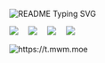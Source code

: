 
<!--
**DoraemonBBX/DoraemonBBX** is a ✨ _special_ ✨ repository because its `README.md` (this file) appears on your GitHub profile.

Here are some ideas to get you started:

- 🔭 I’m currently working on ...
- 🌱 I’m currently learning ...
- 👯 I’m looking to collaborate on ...
- 🤔 I’m looking for help with ...
- 💬 Ask me about ...
- 📫 How to reach me: ...
- 😄 Pronouns: ...
- ⚡ Fun fact: ...
-->

<!--
Readme Typing SVG： https://github.com/DenverCoder1/readme-typing-svg
-->
<p aligen="center">
  <img src="https://readme-typing-svg.demolab.com/?lines=欢迎光临小柒的『小角落』!&font=Ma+Shan+Zheng&size=36&pause=1500&color=B70000&center=true&vCenter=true&random=false&width=500" alt="README Typing SVG">
</p>

<!-- 
  技术栈标签, 小标签来自: https://shields.io/
 1. shields 链接格式: https://img.shields.io/badge/-{标签文本}-{标签背景色}?style={标签类型}&logo={标签前面 Logo}&logoColor={Logo 颜色}
 2. shields 可选 Logo 列表参考: https://github.com/simple-icons/simple-icons/blob/develop/slugs.md
-->
<div aligen="center">
    <a href="https://tangerine.eu.org/"><img src="https://img.shields.io/badge/Website-书·影-blue" /></a>&emsp;
    <a href="https://mp.weixin.qq.com/s/z6jXKmTdi9yPKyadk48UHw"><img src="https://img.shields.io/badge/WOA-公众号-blue" /></a>&emsp;
    <a href="https://t.me/+L7oJtww49Jc4MzQx"><img src="https://img.shields.io/badge/Telegram-电报-blue" /></a>&emsp;
    <a href="https://link3.cc/tangerine"><img src="https://img.shields.io/badge/Link-链接-07c160" /></a>&emsp;

  
<p aligen="center">
 <img src="https://t.mwm.moe/ycy/" alt="https://t.mwm.moe"/>
</p>